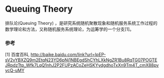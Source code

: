 # Queuing Theory

排队论(Queuing Theory) ，是研究系统随机聚散现象和随机服务系统工作过程的数学理论和方法，又称随机服务系统理论，为运筹学的一个分支[1]。

### 参考

[1] 百度百科, http://baike.baidu.com/link?url=IpEP-sV2vYBXZQ9m2EtqN23YD6pNj1NBEgdShCYhLXkNgZR1Bu8RqTG07POGTEJRpdzTtp_Wfk7LqQ1nhJ2P2FUPzACoZeHSKYydgdhoTxXn9Tm4T_cmX88pvycQ-uMY